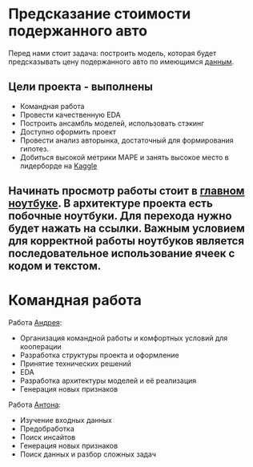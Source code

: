 # Предсказание стоимости подержанного авто

Перед нами стоит задача: построить модель, которая будет предсказывать цену подержанного авто по имеющимся [данным](https://github.com/Sly-Dog/auto_pricing/tree/main/data). 


## Цели проекта - выполнены
- Командная работа
- Провести качественную EDA
- Построить ансамбль моделей, использовать стэкинг
- Доступно оформить проект
- Провести анализ авторынка, достаточный для формирования гипотез.
- Добиться высокой метрики MAPE и занять высокое место в лидерборде на [Kaggle](https://www.kaggle.com/competitions/sf-dst-car-price-prediction/leaderboard)

## Начинать просмотр работы стоит в [главном ноутбуке](https://github.com/Sly-Dog/auto_pricing/blob/main/primary_notebook.ipynb). В архитектуре проекта есть побочные ноутбуки. Для перехода нужно будет нажать на ссылки. Важным условием для корректной работы ноутбуков является последовательное использование ячеек с кодом и текстом.


# Командная работа

Работа [Андрея](https://github.com/Sly-Dog):
- Организация командной работы и комфортных условий для кооперации
- Разработка структуры проекта и оформление
- Принятие технических решений
- EDA
- Разработка архитектуры моделей и её реализация
- Генерация новых признаков

Работа [Антона](https://github.com/Heuptling):
- Изучение входных данных
- Предобработка
- Поиск инсайтов
- Генерация новых признаков
- Поиск данных и разбор сложных задач
